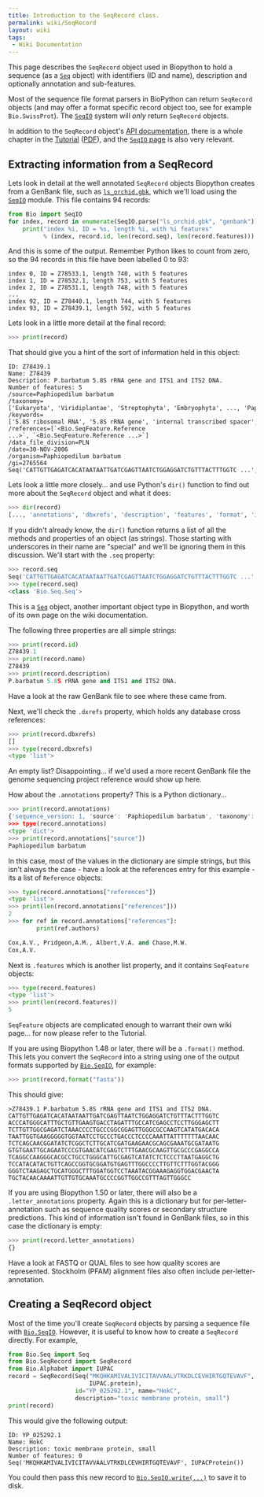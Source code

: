 ```yaml
---
title: Introduction to the SeqRecord class.
permalink: wiki/SeqRecord
layout: wiki
tags:
 - Wiki Documentation
---
```


This page describes the `SeqRecord` object used in Biopython to hold a
sequence (as a [`Seq`](Seq "wikilink") object) with identifiers (ID and
name), description and optionally annotation and sub-features.

Most of the sequence file format parsers in BioPython can return
`SeqRecord` objects (and may offer a format specific record object
too, see for example `Bio.SwissProt`). The [`SeqIO`](SeqIO "wikilink")
system will *only* return `SeqRecord` objects.

In addition to the `SeqRecord` object's [API
documentation](http://biopython.org/DIST/docs/api/Bio.SeqRecord.SeqRecord-class.html),
there is a whole chapter in the
[Tutorial](http://biopython.org/DIST/docs/tutorial/Tutorial.html)
([PDF](http://biopython.org/DIST/docs/tutorial/Tutorial.pdf)), and the
[`SeqIO` page](SeqIO "wikilink") is also very relevant.

Extracting information from a SeqRecord
---------------------------------------

Lets look in detail at the well annotated `SeqRecord` objects
Biopython creates from a GenBank file, such as
[`ls_orchid.gbk`](https://raw.githubusercontent.com/biopython/biopython/master/Doc/examples/ls_orchid.gbk),
which we'll load using the [`SeqIO`](SeqIO "wikilink") module. This file
contains 94 records:

``` python
from Bio import SeqIO
for index, record in enumerate(SeqIO.parse("ls_orchid.gbk", "genbank")):
    print("index %i, ID = %s, length %i, with %i features"
          % (index, record.id, len(record.seq), len(record.features)))
```

And this is some of the output. Remember Python likes to count from
zero, so the 94 records in this file have been labelled 0 to 93:

```
index 0, ID = Z78533.1, length 740, with 5 features
index 1, ID = Z78532.1, length 753, with 5 features
index 2, ID = Z78531.1, length 748, with 5 features
...
index 92, ID = Z78440.1, length 744, with 5 features
index 93, ID = Z78439.1, length 592, with 5 features
```

Lets look in a little more detail at the final record:

``` python
>>> print(record)
```

That should give you a hint of the sort of information held in this
object:

```
ID: Z78439.1
Name: Z78439
Description: P.barbatum 5.8S rRNA gene and ITS1 and ITS2 DNA.
Number of features: 5
/source=Paphiopedilum barbatum
/taxonomy=['Eukaryota', 'Viridiplantae', 'Streptophyta', 'Embryophyta', ..., 'Paphiopedilum']
/keywords=['5.8S ribosomal RNA', '5.8S rRNA gene', 'internal transcribed spacer', 'ITS1', 'ITS2']
/references=[`<Bio.SeqFeature.Reference ...>`, `<Bio.SeqFeature.Reference ...>`]
/data_file_division=PLN
/date=30-NOV-2006
/organism=Paphiopedilum barbatum
/gi=2765564
Seq('CATTGTTGAGATCACATAATAATTGATCGAGTTAATCTGGAGGATCTGTTTACTTTGGTC ...', IUPACAmbiguousDNA())
```

Lets look a little more closely... and use Python's `dir()` function
to find out more about the `SeqRecord` object and what it does:

``` python
>>> dir(record)
[..., 'annotations', 'dbxrefs', 'description', 'features', 'format', 'id', 'letter_annotations', 'name', 'seq']
```

If you didn't already know, the `dir()` function returns a list of all
the methods and properties of an object (as strings). Those starting
with underscores in their name are "special" and we'll be ignoring them
in this discussion. We'll start with the `.seq` property:

``` python
>>> record.seq
Seq('CATTGTTGAGATCACATAATAATTGATCGAGTTAATCTGGAGGATCTGTTTACTTTGGTC ...', IUPACAmbiguousDNA())
>>> type(record.seq)
<class 'Bio.Seq.Seq'>
```

This is a [`Seq`](Seq "wikilink") object, another important object type in
Biopython, and worth of its own page on the wiki documentation.

The following three properties are all simple strings:

``` python
>>> print(record.id)
Z78439.1
>>> print(record.name)
Z78439
>>> print(record.description)
P.barbatum 5.8S rRNA gene and ITS1 and ITS2 DNA.
```

Have a look at the raw GenBank file to see where these came from.

Next, we'll check the `.dxrefs` property, which holds any database
cross references:

``` python
>>> print(record.dbxrefs)
[]
>>> type(record.dbxrefs)
<type 'list'>
```

An empty list? Disappointing... if we'd used a more recent GenBank file
the genome sequencing project reference would show up here.

How about the `.annotations` property? This is a Python dictionary...

``` python
>>> print(record.annotations)
{'sequence_version: 1, 'source': 'Paphiopedilum barbatum', 'taxonomy': ...}
>>> tpye(record.annotations)
<type 'dict'>
>>> print(record.annotations["source"])
Paphiopedilum barbatum
```

In this case, most of the values in the dictionary are simple strings,
but this isn't always the case - have a look at the references entry for
this example - its a list of `Reference` objects:

``` python
>>> type(record.annotations["references"])
<type 'list'>
>>> print(len(record.annotations["references"]))
2
>>> for ref in record.annotations["references"]:
        print(ref.authors)

Cox,A.V., Pridgeon,A.M., Albert,V.A. and Chase,M.W.
Cox,A.V.
```

Next is `.features` which is another list property, and it contains
`SeqFeature` objects:

``` python
>>> type(record.features)
<type 'list'>
>>> print(len(record.features))
5
```

`SeqFeature` objects are complicated enough to warrant their own wiki
page... for now please refer to the Tutorial.

If you are using Biopython 1.48 or later, there will be a `.format()`
method. This lets you convert the `SeqRecord` into a string using one
of the output formats supported by [`Bio.SeqIO`](SeqIO "wikilink"), for
example:

``` python
>>> print(record.format("fasta"))
```

This should give:

```
>Z78439.1 P.barbatum 5.8S rRNA gene and ITS1 and ITS2 DNA.
CATTGTTGAGATCACATAATAATTGATCGAGTTAATCTGGAGGATCTGTTTACTTTGGTC
ACCCATGGGCATTTGCTGTTGAAGTGACCTAGATTTGCCATCGAGCCTCCTTGGGAGCTT
TCTTGTTGGCGAGATCTAAACCCCTGCCCGGCGGAGTTGGGCGCCAAGTCATATGACACA
TAATTGGTGAAGGGGGTGGTAATCCTGCCCTGACCCTCCCCAAATTATTTTTTTAACAAC
TCTCAGCAACGGATATCTCGGCTCTTGCATCGATGAAGAACGCAGCGAAATGCGATAATG
GTGTGAATTGCAGAATCCCGTGAACATCGAGTCTTTGAACGCAAGTTGCGCCCGAGGCCA
TCAGGCCAAGGGCACGCCTGCCTGGGCATTGCGAGTCATATCTCTCCCTTAATGAGGCTG
TCCATACATACTGTTCAGCCGGTGCGGATGTGAGTTTGGCCCCTTGTTCTTTGGTACGGG
GGGTCTAAGAGCTGCATGGGCTTTGGATGGTCCTAAATACGGAAAGAGGTGGACGAACTA
TGCTACAACAAAATTGTTGTGCAAATGCCCCGGTTGGCCGTTTAGTTGGGCC
```

If you are using Biopython 1.50 or later, there will also be a
`.letter_annotations` property. Again this is a dictionary but for
per-letter-annotation such as sequence quality scores or secondary
structure predictions. This kind of information isn't found in GenBank
files, so in this case the dictionary is empty:

``` python
>>> print(record.letter_annotations)
{}
```

Have a look at FASTQ or QUAL files to see how quality scores are
represented. Stockholm (PFAM) alignment files also often include
per-letter-annotation.

Creating a SeqRecord object
---------------------------

Most of the time you'll create `SeqRecord` objects by parsing a
sequence file with [`Bio.SeqIO`](SeqIO "wikilink"). However, it is useful
to know how to create a `SeqRecord` directly. For example,

``` python
from Bio.Seq import Seq
from Bio.SeqRecord import SeqRecord
from Bio.Alphabet import IUPAC
record = SeqRecord(Seq("MKQHKAMIVALIVICITAVVAALVTRKDLCEVHIRTGQTEVAVF",
                       IUPAC.protein),
                   id="YP_025292.1", name="HokC",
                   description="toxic membrane protein, small")
print(record)
```

This would give the following output:

```
ID: YP_025292.1
Name: HokC
Description: toxic membrane protein, small
Number of features: 0
Seq('MKQHKAMIVALIVICITAVVAALVTRKDLCEVHIRTGQTEVAVF', IUPACProtein())
```

You could then pass this new record to
[`Bio.SeqIO.write(...)`](SeqIO "wikilink") to save it to disk.
